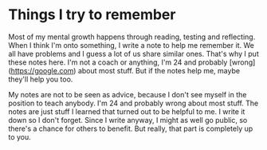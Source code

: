# Things I try to remember

Most of my mental growth happens through reading, testing and reflecting.  When
I think I'm onto something, I write a note to help me remember it. We all have
problems and I guess a lot of us share similar ones. That's why I put these
notes here.  I'm not a coach or anything, I'm 24 and probably [wrong]
(https://google.com) about most stuff. But if the notes help me, maybe they'll
help you too.

My notes are not to be seen as advice, because I don't see myself in the
position to teach anybody. I'm 24 and probably wrong about most stuff. The notes
are just stuff I learned that turned out to be helpful to me. I write it down so
I don't forget. Since I write anyway, I might as well go public, so there's a
chance for others to benefit. But really, that part is completely up to
you.
